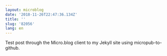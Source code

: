 ```yaml
---
layout: microblog
date: '2018-11-26T22:47:36.134Z'
title: ''
slug: '82056'
lang: en
---
```

Test post through the Micro.blog client to my Jekyll site using micropub-to-github.
